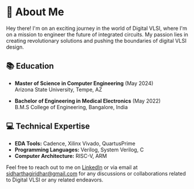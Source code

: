 # 🚀 About Me

Hey there! I'm on an exciting journey in the world of Digital VLSI, where I'm on a mission to engineer the future of integrated circuits. My passion lies in creating revolutionary solutions and pushing the boundaries of digital VLSI design.

## 📚 Education
- **Master of Science in Computer Engineering** (May 2024)  
  Arizona State University, Tempe, AZ

- **Bachelor of Engineering in Medical Electronics** (May 2022)  
  B.M.S College of Engineering, Bangalore, India

## 💻 Technical Expertise
- **EDA Tools:** Cadence, Xilinx Vivado, QuartusPrime
- **Programming Languages:** Verilog, System Verilog, C
- **Computer Architecture:** RISC-V, ARM

Feel free to reach out to me on [LinkedIn](https://www.linkedin.com/in/sidhartha-g) or via email at sidharthagiridhar@gmail.com for any discussions or collaborations related to Digital VLSI or any related endeavors.




